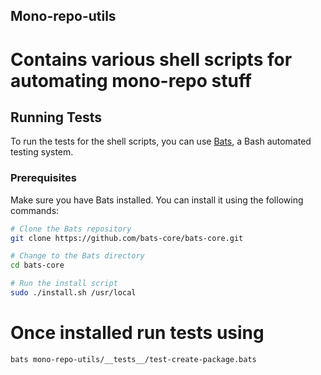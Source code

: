 ## Mono-repo-utils

# Contains various shell scripts for automating mono-repo stuff

## Running Tests

To run the tests for the shell scripts, you can use [Bats](https://github.com/bats-core/bats-core), a Bash automated testing system.

### Prerequisites

Make sure you have Bats installed. You can install it using the following commands:

```sh
# Clone the Bats repository
git clone https://github.com/bats-core/bats-core.git

# Change to the Bats directory
cd bats-core

# Run the install script
sudo ./install.sh /usr/local
```
# Once installed run tests using
```bash
bats mono-repo-utils/__tests__/test-create-package.bats
```